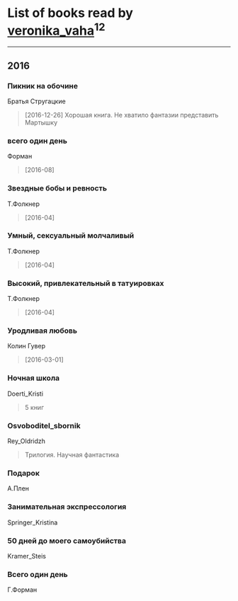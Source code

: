 # List of books read by [veronika_vaha](http://vk.com/id87639392)<sup>12</sup>
---

## 2016

### Пикник на обочине
Братья Стругацкие
> [2016-12-26] Хорошая книга. Не хватило фантазии представить Мартышку


### всего один день
Форман
> [2016-08] 


### Звездные бобы и ревность
Т.Фолкнер
> [2016-04] 


### Умный, сексуальный молчаливый
Т.Фолкнер
> [2016-04] 


### Высокий, привлекательный в татуировках
Т.Фолкнер
> [2016-04] 


### Уродливая любовь
Колин Гувер
> [2016-03-01] 


### Ночная школа
Doerti_Kristi
> 5 книг


### Osvoboditel_sbornik
Rey_Oldridzh
> Трилогия. Научная фантастика


### Подарок
А.Плен


### Занимательная экспрессология
Springer_Kristina


### 50 дней до моего самоубийства
Kramer_Steis


### Всего один день
Г.Форман



